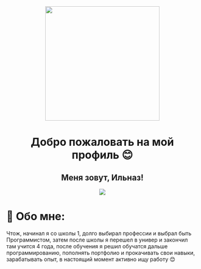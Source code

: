 <div align="center">
  <img height="300" src="https://github.com/Rock4ik/Rock4ik/blob/main/ukinami-yuzuhas-pixelated-lofi-moewalls-com.gif" />
</div>

###

<h1 align="center">Добро пожаловать на мой профиль 😊</h1>

###

<h2 align="center">Меня зовут, Ильназ!</h1>

<div align="center">
  <img src="https://visitor-badge.laobi.icu/badge?page_id=rock4ik.rock4ik&"  />
</div>

# 💫 Обо мне:
Чтож, начинал я со школы 1, долго выбирал профессии и выбрал быть Программистом, затем после школы я перешел в универ и закончил там учится 4 года, после обучения я решил обучатся дальше программированию, пополнять портфолио и прокачивать свои навыки, зарабатывать опыт, в настоящий момент активно ищу работу 😊<br>
